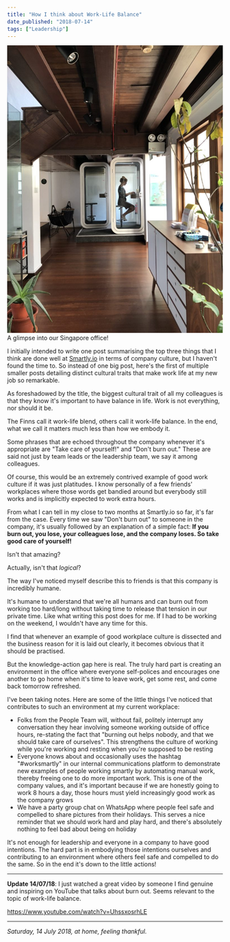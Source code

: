 ```yaml
---
title: "How I think about Work-Life Balance"
date_published: "2018-07-14"
tags: ["Leadership"]
---
```


![working in smartly singapore office nickang blog](images/smartly-singapore-office-nickang-blog-e1531540364775-768x1024.jpg) A glimpse into our Singapore office!

I initially intended to write one post summarising the top three things that I think are done well at [Smartly.io](https://smartly.io) in terms of company culture, but I haven't found the time to. So instead of one big post, here's the first of multiple smaller posts detailing distinct cultural traits that make work life at my new job so remarkable.

As foreshadowed by the title, the biggest cultural trait of all my colleagues is that they know it's important to have balance in life. Work is not everything, nor should it be.

The Finns call it work-life blend, others call it work-life balance. In the end, what we call it matters much less than how we embody it.

Some phrases that are echoed throughout the company whenever it's appropriate are "Take care of yourself!" and "Don't burn out." These are said not just by team leads or the leadership team, we say it among colleagues.

Of course, this would be an extremely contrived example of good work culture if it was just platitudes. I know personally of a few friends' workplaces where those words get bandied around but everybody still works and is implicitly expected to work extra hours.

From what I can tell in my close to two months at Smartly.io so far, it's far from the case. Every time we saw "Don't burn out" to someone in the company, it's usually followed by an explanation of a simple fact: **If you burn out, you lose, your colleagues lose, and the company loses. So take good care of yourself!**

Isn't that amazing?

Actually, isn't that _logical_?

The way I've noticed myself describe this to friends is that this company is incredibly humane.

It's humane to understand that we're all humans and can burn out from working too hard/long without taking time to release that tension in our private time. Like what writing this post does for me. If I had to be working on the weekend, I wouldn't have any time for this.

I find that whenever an example of good workplace culture is dissected and the business reason for it is laid out clearly, it becomes obvious that it should be practised.

But the knowledge-action gap here is real. The truly hard part is creating an environment in the office where everyone self-polices and encourages one another to go home when it's time to leave work, get some rest, and come back tomorrow refreshed.

I've been taking notes. Here are some of the little things I've noticed that contributes to such an environment at my current workplace:

- Folks from the People Team will, without fail, politely interrupt any conversation they hear involving someone working outside of office hours, re-stating the fact that "burning out helps nobody, and that we should take care of ourselves". This strengthens the culture of working while you're working and resting when you're supposed to be resting
- Everyone knows about and occasionally uses the hashtag "#worksmartly" in our internal communications platform to demonstrate new examples of people working smartly by automating manual work, thereby freeing one to do more important work. This is one of the company values, and it's important because if we are honestly going to work 8 hours a day, those hours must yield increasingly good work as the company grows
- We have a party group chat on WhatsApp where people feel safe and compelled to share pictures from their holidays. This serves a nice reminder that we should work hard and play hard, and there's absolutely nothing to feel bad about being on holiday

It's not enough for leadership and everyone in a company to have good intentions. The hard part is in embodying those intentions ourselves and contributing to an environment where others feel safe and compelled to do the same. So in the end it's down to the little actions!

* * *

**Update 14/07/18**: I just watched a great video by someone I find genuine and inspiring on YouTube that talks about burn out. Seems relevant to the topic of work-life balance.

https://www.youtube.com/watch?v=UhssxosrhLE

* * *

_Saturday, 14 July 2018, at home, feeling thankful._
